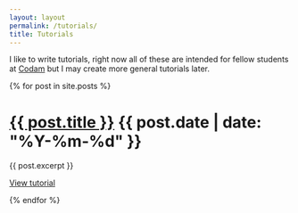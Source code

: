 ```yaml
---
layout: layout
permalink: /tutorials/
title: Tutorials
---
```

I like to write tutorials, right now all of these are intended for fellow
students at [Codam](https://www.codam.nl/) but I may create more general
tutorials later.

{% for post in site.posts %}
  <h1>
    <a href="{{ post.url }}">{{ post.title }}</a>
    <span class="date">{{ post.date | date: "%Y-%m-%d" }}</span>
  </h1>
  <div class="excerpt">
    {{ post.excerpt }}
  </div>
  <p><a href="{{ post.url }}">View tutorial</a></p>
{% endfor %}
